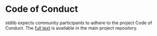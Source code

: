 # Code of Conduct

stdlib expects community participants to adhere to the project Code of Conduct. The [full text](https://github.com/stdlib-js/stdlib/blob/develop/CODE_OF_CONDUCT.md) is available in the main project repository.
